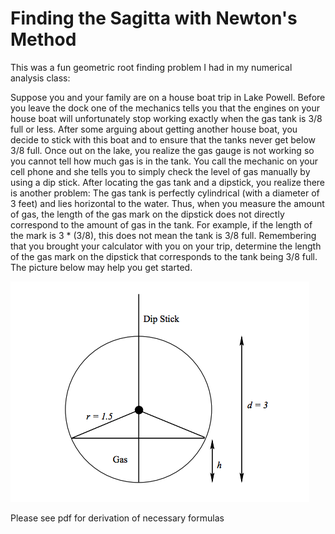 # Finding the Sagitta with Newton's Method
This was a fun geometric root finding problem I had in my numerical analysis class: 

Suppose you and your family are on a house boat trip in Lake Powell. Before you leave
the dock one of the mechanics tells you that the engines on your house boat will unfortunately stop working exactly when the gas tank is 3/8 full or less. After some arguing about getting another house boat, you decide to stick with this boat and to ensure that the tanks never get below 3/8 full. Once out on the lake, you realize the gas gauge is not working so you cannot tell how much gas is in the tank. You call the mechanic on your cell phone and she tells you to simply check the level of gas manually by using a dip stick. After locating the gas tank and a dipstick, you realize there is another problem: The gas tank is perfectly cylindrical (with a diameter of 3 feet) and lies horizontal to the water. Thus, when you measure the amount of gas, the length of the gas mark on the dipstick does not directly correspond to the amount of gas in the tank. For example, if the length of the mark is 3 * (3/8), this does not mean the tank is 3/8 full. Remembering that you brought your calculator with you on your trip, determine the length of the gas mark on the dipstick that corresponds to the tank being 3/8 full. The picture below may help you get started.

![Problem Diagram](./assets/sag-diag.png)

Please see pdf for derivation of necessary formulas